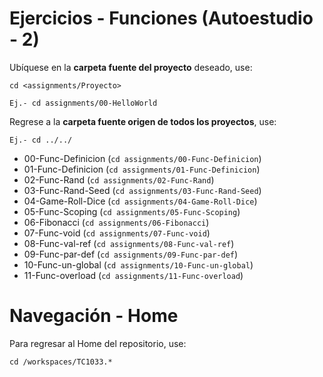 # Ejercicios - Funciones (Autoestudio - 2)

Ubíquese en la **carpeta fuente del proyecto** deseado, use:

```
cd <assignments/Proyecto>

Ej.- cd assignments/00-HelloWorld

```
Regrese a la **carpeta fuente origen de todos los proyectos**, use:

```
Ej.- cd ../../

```

- 00-Func-Definicion (```cd assignments/00-Func-Definicion```)
- 01-Func-Definicion (```cd assignments/01-Func-Definicion```)
- 02-Func-Rand (```cd assignments/02-Func-Rand```)
- 03-Func-Rand-Seed (```cd assignments/03-Func-Rand-Seed```)
- 04-Game-Roll-Dice (```cd assignments/04-Game-Roll-Dice```)
- 05-Func-Scoping (```cd assignments/05-Func-Scoping```)
- 06-Fibonacci (```cd assignments/06-Fibonacci```)
- 07-Func-void (```cd assignments/07-Func-void```)
- 08-Func-val-ref (```cd assignments/08-Func-val-ref```)
- 09-Func-par-def (```cd assignments/09-Func-par-def```)
- 10-Func-un-global (```cd assignments/10-Func-un-global```)
- 11-Func-overload (```cd assignments/11-Func-overload```)

# Navegación - Home
Para regresar al Home del repositorio, use:
```
cd /workspaces/TC1033.*
```

